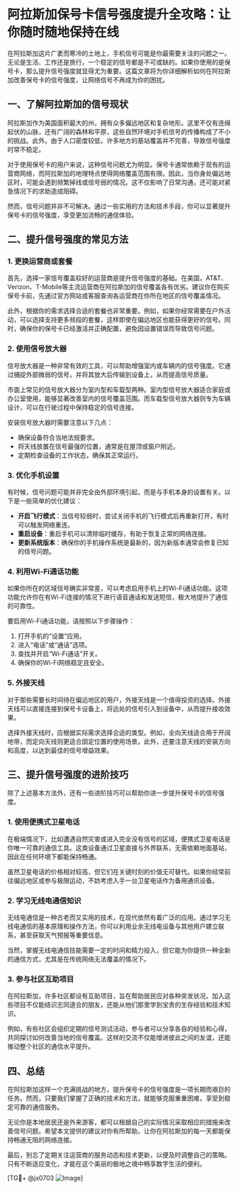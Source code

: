 # 阿拉斯加保号卡信号强度提升全攻略：让你随时随地保持在线

在阿拉斯加这片广袤而寒冷的土地上，手机信号可能是你最需要关注的问题之一。无论是生活、工作还是旅行，一个稳定的信号都是不可或缺的。如果你使用的是保号卡，那么提升信号强度就显得尤为重要。这篇文章将为你详细解析如何在阿拉斯加改善保号卡的信号强度，让网络信号不再成为你的困扰。

## 一、了解阿拉斯加的信号现状

阿拉斯加作为美国面积最大的州，拥有众多偏远地区和复杂地形。这里不仅有连绵起伏的山脉，还有广阔的森林和平原，这些自然环境对手机信号的传播构成了不小的挑战。此外，由于人口密度较低，许多地方的基站覆盖并不完善，导致信号强度时常不稳定。

对于使用保号卡的用户来说，这种信号问题尤为明显。保号卡通常依赖于现有的运营商网络，而阿拉斯加的地理特点使得网络覆盖范围有限。因此，当你身处偏远地区时，可能会遇到频繁掉线或信号弱的情况。这不仅影响了日常沟通，还可能对紧急情况下的求助造成阻碍。

然而，信号问题并非不可解决。通过一些实用的方法和技术手段，你可以显著提升保号卡的信号强度，享受更加流畅的通信体验。

## 二、提升信号强度的常见方法

### 1. 更换运营商或套餐

首先，选择一家信号覆盖较好的运营商是提升信号强度的基础。在美国，AT&T、Verizon、T-Mobile等主流运营商在阿拉斯加的信号覆盖各有优劣。建议你在购买保号卡前，先通过官方网站或客服查询各运营商在你所在地区的信号覆盖情况。

此外，根据你的需求选择合适的套餐也非常重要。例如，如果你经常需要在户外活动，可以选择支持更多频段的套餐，这样即使在偏远地区也能获得更好的信号。同时，确保你的保号卡已经激活并正确配置，避免因设置错误而导致信号问题。

### 2. 使用信号放大器

信号放大器是一种非常有效的工具，可以帮助增强室内或车辆内的信号强度。它通过捕捉外部微弱的信号，并将其放大后传输到设备上，从而提高信号质量。

市面上常见的信号放大器分为室内型和车载型两种。室内型信号放大器适合家庭或办公室使用，能够显著改善室内的信号覆盖范围。而车载型信号放大器则专为车辆设计，可以在行驶过程中保持稳定的信号连接。

安装信号放大器时需要注意以下几点：
- 确保设备符合当地法规要求。
- 将天线放置在信号最强的位置，通常是在屋顶或窗户附近。
- 定期检查设备的工作状态，确保其正常运行。

### 3. 优化手机设置

有时候，信号问题可能并非完全由外部环境引起，而是与手机本身的设置有关。以下是一些简单的优化建议：

- **开启飞行模式**：当信号较弱时，尝试关闭手机的飞行模式后再重新打开，有时可以触发网络重连。
- **重启设备**：重启手机可以清除临时缓存，有助于恢复正常的网络连接。
- **更新系统版本**：确保你的手机操作系统是最新的，因为新版本通常会修复已知的信号问题。

### 4. 利用Wi-Fi通话功能

如果你所在的区域信号确实非常差，可以考虑启用手机上的Wi-Fi通话功能。这项功能允许你在有Wi-Fi连接的情况下进行语音通话和发送短信，极大地提升了通信的可靠性。

要启用Wi-Fi通话功能，请按照以下步骤操作：
1. 打开手机的“设置”应用。
2. 进入“电话”或“通话”选项。
3. 查找并开启“Wi-Fi通话”开关。
4. 确保你的Wi-Fi网络稳定且安全。

### 5. 外接天线

对于那些需要长时间待在偏远地区的用户，外接天线是一个值得投资的选择。外接天线可以直接连接到保号卡设备上，将远处的信号引入到设备中，从而提升接收效果。

选择外接天线时，应根据实际需求选择合适的类型。例如，全向天线适合用于开阔地带，而定向天线则更适合固定位置的使用场景。此外，还要注意天线的安装方向和高度，以达到最佳的信号增益效果。

## 三、提升信号强度的进阶技巧

除了上述基本方法外，还有一些进阶技巧可以帮助你进一步提升保号卡的信号强度。

### 1. 使用便携式卫星电话

在极端情况下，比如遭遇自然灾害或进入完全没有信号的区域，便携式卫星电话是你唯一可靠的通信工具。这类设备通过卫星直接与外界联系，无需依赖地面基站，因此在任何环境下都能保持畅通。

虽然卫星电话的价格相对较高，但它们在关键时刻的价值无可替代。如果你经常前往偏远地区或参与极限运动，不妨考虑入手一台卫星电话作为备用通讯设备。

### 2. 学习无线电通信知识

无线电通信是一种古老而又实用的技术，在现代依然有着广泛的应用。通过学习无线电通信的基本原理和操作方法，你可以利用业余无线电设备与其他用户建立联系，甚至获取天气预报等重要信息。

当然，掌握无线电通信技能需要一定的时间和精力投入，但它能为你提供一种全新的通信方式，尤其是在传统网络无法覆盖的情况下。

### 3. 参与社区互助项目

在阿拉斯加，许多社区都设有互助项目，旨在帮助居民应对各种突发状况。加入这些项目不仅能结识志同道合的朋友，还能从他们那里学到宝贵的生存经验和技术知识。

例如，有些社区会组织定期的信号测试活动，参与者可以分享各自的经验和心得，共同探讨如何改善当地的信号覆盖。这样的交流不仅能增进彼此之间的友谊，还能推动整个社区的通信水平提升。

## 四、总结

在阿拉斯加这样一个充满挑战的地方，提升保号卡的信号强度是一项长期而艰巨的任务。然而，只要我们掌握了正确的技术和方法，就能够克服重重困难，享受到稳定可靠的通信服务。

无论你是本地居民还是外来游客，都可以根据自己的实际情况采取相应的措施来改善信号问题。希望本文提供的建议对你有所帮助，让你在阿拉斯加的每一天都能保持畅通无阻的网络连接。

最后，别忘了定期关注运营商的服务动态和技术更新，以便及时调整自己的策略。只有不断适应变化，才能在这个美丽的极地之境中畅享数字生活的便利。

[TG💪+ @jx0703 ![Image](https://github.com/user-attachments/assets/dbca1d08-cadb-493c-b0ec-ad6f7a83f270)]